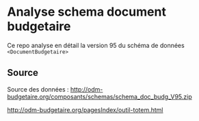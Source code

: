 # Analyse schema document budgetaire

Ce repo analyse en détail la version 95 du schéma de données `<DocumentBudgetaire>`

## Source

Source des données : http://odm-budgetaire.org/composants/schemas/schema_doc_budg_V95.zip

http://odm-budgetaire.org/pagesIndex/outil-totem.html

